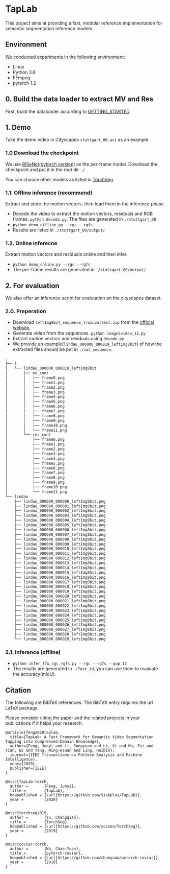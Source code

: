 # TapLab
This project aims at providing a fast, modular reference implementation for 
semantic segmentation inference models.

## Environment
We conducted experiments in the following environment:
 - Linux
 - Python 3.6
 - FFmpeg
 - pytorch 1.2


## 0. Build the data loader to extract MV and Res
First, build the dataloader according to [GETTING_STARTED](./data_loader/GETTING_STARTED.md)

## 1. Demo
Take the demo video in Cityscapes `stuttgart_00.avi` as an example.

### 1.0 Download the checkpoint 
We use [BiSeNet(pytorch version)](https://drive.google.com/file/d/1hFF-J9qoXlbVRRUr29aWeQpL4Lwn4) as the per-frame model. Download the checkpoint and put it in the root dir `./`

You can choose other models as listed in [TorchSeg](https://github.com/ycszen/TorchSeg).

### 1.1. Offline inference (recommend)
Extract and store the motion vectors, then load them in the inference phase.
 - Decode the video to extract the motion vectors, residuals and RGB frames. `python decode.py`. The files are generated in `./stuttgart_00`
 - `python demo_offline.py --rgc --rgfs`
 - Results are listed in `./stuttgart_00/output/`

### 1.2. Online inferecne
Extract motion vectors and residuals online and then infer.
 - `python demo_online.py --rgc --rgfs`
 - The per-frame results are generated in `./stuttgart_00/output/`


## 2. For evaluation
We also offer an inference script for evalutation on the cityscapes dataset.

### 2.0. Preperation
 - Download `leftImg8bit_sequence_trainvaltest.zip` from the [official website](https://www.cityscapes-dataset.com/downloads/).
 - Generate video from the sequences. `python image2video_12.py`
 - Extract motion vectors and residuals using `decode.py`
 - We provide an example(`lindau_000000_000019_leftImg8bit`) of how the extracted files should be put in `./val_sequence`.

```bash
.
├── l
│   └── lindau_000000_000019_leftImg8bit
│       ├── mv_cont
│       │   ├── frame0.png
│       │   ├── frame1.png
│       │   ├── frame2.png
│       │   ├── frame3.png
│       │   ├── frame4.png
│       │   ├── frame5.png
│       │   ├── frame6.png
│       │   ├── frame7.png
│       │   ├── frame8.png
│       │   ├── frame9.png
│       │   ├── frame10.png
│       │   └── frame11.png
│       └── res_cont
│           ├── frame0.png
│           ├── frame1.png
│           ├── frame2.png
│           ├── frame3.png
│           ├── frame4.png
│           ├── frame5.png
│           ├── frame6.png
│           ├── frame7.png
│           ├── frame8.png
│           ├── frame9.png
│           ├── frame10.png
│           └── frame11.png
└── lindau
    ├── lindau_000000_000000_leftImg8bit.png
    ├── lindau_000000_000001_leftImg8bit.png
    ├── lindau_000000_000002_leftImg8bit.png
    ├── lindau_000000_000003_leftImg8bit.png
    ├── lindau_000000_000004_leftImg8bit.png
    ├── lindau_000000_000005_leftImg8bit.png
    ├── lindau_000000_000006_leftImg8bit.png
    ├── lindau_000000_000007_leftImg8bit.png
    ├── lindau_000000_000008_leftImg8bit.png
    ├── lindau_000000_000009_leftImg8bit.png
    ├── lindau_000000_000010_leftImg8bit.png
    ├── lindau_000000_000011_leftImg8bit.png
    ├── lindau_000000_000012_leftImg8bit.png
    ├── lindau_000000_000013_leftImg8bit.png
    ├── lindau_000000_000014_leftImg8bit.png
    ├── lindau_000000_000015_leftImg8bit.png
    ├── lindau_000000_000016_leftImg8bit.png
    ├── lindau_000000_000017_leftImg8bit.png
    ├── lindau_000000_000018_leftImg8bit.png
    ├── lindau_000000_000019_leftImg8bit.png
    ├── lindau_000000_000020_leftImg8bit.png
    ├── lindau_000000_000021_leftImg8bit.png
    ├── lindau_000000_000022_leftImg8bit.png
    ├── lindau_000000_000023_leftImg8bit.png
    ├── lindau_000000_000024_leftImg8bit.png
    ├── lindau_000000_000025_leftImg8bit.png
    ├── lindau_000000_000026_leftImg8bit.png
    ├── lindau_000000_000027_leftImg8bit.png
    ├── lindau_000000_000028_leftImg8bit.png
    └── lindau_000000_000029_leftImg8bit.png
```


### 2.1. Inference (offline)
 - `python infer_ffw_rgc_rgfs.py --rgc --rgfs --gop 12`
 - The results are generated in `./Test_id`, you can use them to evaluate the accuracy(mIoU).

## Citation
The following are BibTeX references. The BibTeX entry requires the url LaTeX package.

Please consider citing the paper and the related projects in your publications if it helps your research. 

```
@article{feng2020taplab,
  title={TapLab: A Fast Framework for Semantic Video Segmentation Tapping into Compressed-Domain Knowledge},
  author={Feng, Junyi and Li, Songyuan and Li, Xi and Wu, Fei and Tian, Qi and Yang, Ming-Hsuan and Ling, Haibin},
  journal={IEEE Transactions on Pattern Analysis and Machine Intelligence},
  year={2020},
  publisher={IEEE}
}
```

```
@misc{TapLab-torch,
  author =       {Feng, Junyi},
  title =        {TapLab},
  howpublished = {\url{https://github.com/Sixkplus/TapLab}},
  year =         {2020}
}
```

```
@misc{torchseg2019,
  author =       {Yu, Changqian},
  title =        {TorchSeg},
  howpublished = {\url{https://github.com/ycszen/TorchSeg}},
  year =         {2019}
}
```

```
@misc{coviar-torch,
  author =       {Wu, Chao-Yuan},
  title =        {pytorch-coviar},
  howpublished = {\url{https://github.com/chaoyuaw/pytorch-coviar}},
  year =         {2018}
}
```


